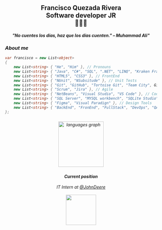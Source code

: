 <h2 align="center">Francisco Quezada Rivera<br>Software developer JR<br>👾🇲🇽</h2>
<h4  align="center"><em><b>"No cuentes los días, haz que los días cuenten." – Muhammad Ali"</b></h4>

### About me
```C#
var francisco = new List<object>
{
    new List<string> { "He", "Him" }, // Pronouns
    new List<string> { "Java", "C#", "SQL", ".NET", "LINQ", "Kraken Framework" }, // BackEnd
    new List<string> { "HTML5", "CSS3" }, // FrontEnd
    new List<string> { "NUnit", "NSubsitude" }, // Unit Tests
    new List<string> { "Git", "GitHub", "Tortoise Git", "Team City", GitHub Actions }, // CI/CD tools
    new List<string> { "Scrum", "Jira" }, // Agile
    new List<string> { "NetBeans", "Visual Studio", "VS Code" }, // Coding Tools
    new List<string> { "SQL Server", "MYSQL workbench", "SQLite Studio" }, // SQL Tools
    new List<string> { "Figma", "Visual Paradign" }, // Design Tools
    new List<string> { "BackEnd", "FronEnd", "FullStack", "DevOps", "QA" }, // Areas
};
```

###

<div align="center">
  <img src="https://github-readme-stats.vercel.app/api/top-langs?username=FranciscoQuezadaR&locale=en&hide_title=false&layout=compact&card_width=320&langs_count=5&theme=dracula&hide_border=false&order=2" height="150" alt="languages graph"  />
</div>

###
<h4 align="center">Current position</h4>
<p align="center"><em>IT Intern at <a href="https://www.deere.com.mx/es/index.html"> @JohnDeere</a><br><br><img src="https://th.bing.com/th/id/R.5db7cd42bb41fb7bfed56e190031c234?rik=iPEe8QHmYmwzaQ&pid=ImgRaw&r=0" width="100"></em></p>

<!--<img align='center' src="" width="230">-->
